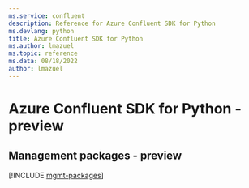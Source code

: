```yaml
---
ms.service: confluent
description: Reference for Azure Confluent SDK for Python
ms.devlang: python
title: Azure Confluent SDK for Python
ms.author: lmazuel
ms.topic: reference
ms.data: 08/18/2022
author: lmazuel
---
```

# Azure Confluent SDK for Python - preview

## Management packages - preview
[!INCLUDE [mgmt-packages](confluent-mgmt-index.md)]